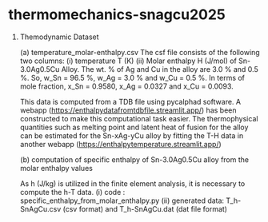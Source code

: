 # thermomechanics-snagcu2025

1. Themodynamic Dataset
   
   (a) temperature_molar-enthalpy.csv
   The csf file consists of the following two columns:
   (i) temperature T (K)
   (ii) Molar enthalpy H (J/mol) of Sn-3.0Ag0.5Cu Alloy. The wt. % of Ag and Cu in the alloy are 3.0 % and 0.5 %.
   So, w_Sn = 96.5 %, w_Ag = 3.0 % and w_Cu = 0.5 %.
   In terms of mole fraction, x_Sn = 0.9580, x_Ag = 0.0327 and x_Cu = 0.0093.
    

   This data is computed from a TDB file using pycalphad software.  A webapp (https://enthalpydatafromtdbfile.streamlit.app/) has been constructed to make this computational task easier.
   The  thermophysical quantities such as  melting point and  latent heat of fusion for the alloy can be estimated for the Sn-xAg-yCu alloy by fitting the T-H data in another webapp (https://enthalpytemperature.streamlit.app/) 

   (b) computation of specific enthalpy of Sn-3.0Ag0.5Cu alloy from the molar enthalpy values
   
   As h (J/kg) is utilized in the finite element analysis, it is necessary to compute the h-T data.
   (i) code : specific_enthalpy_from_molar_enthalpy.py
   (ii) generated data: T_h-SnAgCu.csv (csv format) and T_h-SnAgCu.dat (dat file format)

